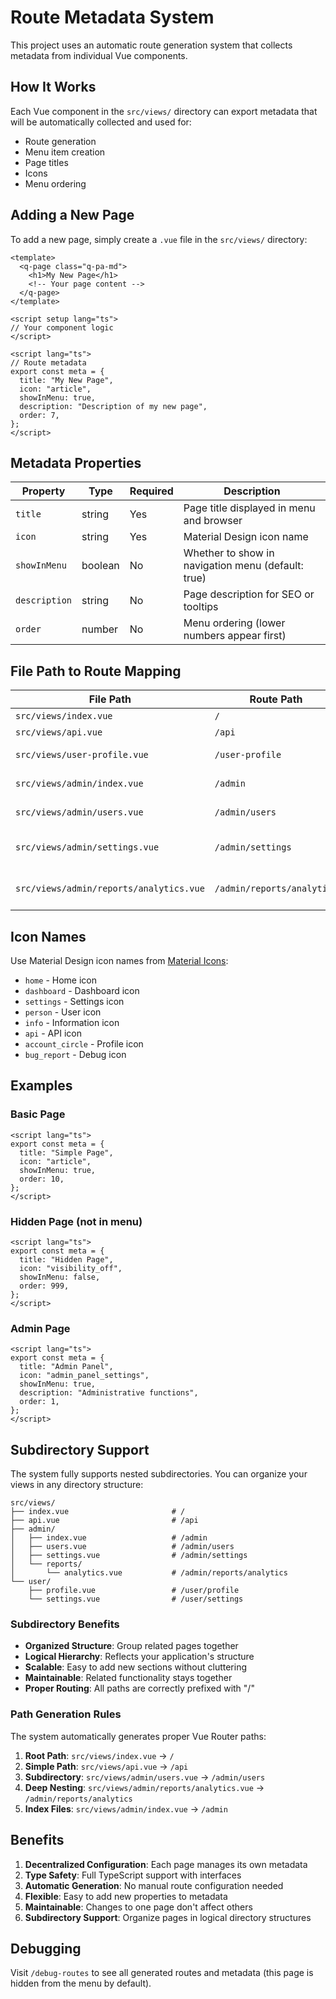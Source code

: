# Route Metadata System

This project uses an automatic route generation system that collects metadata from individual Vue components.

## How It Works

Each Vue component in the `src/views/` directory can export metadata that will be automatically collected and used for:

- Route generation
- Menu item creation
- Page titles
- Icons
- Menu ordering

## Adding a New Page

To add a new page, simply create a `.vue` file in the `src/views/` directory:

```vue
<template>
  <q-page class="q-pa-md">
    <h1>My New Page</h1>
    <!-- Your page content -->
  </q-page>
</template>

<script setup lang="ts">
// Your component logic
</script>

<script lang="ts">
// Route metadata
export const meta = {
  title: "My New Page",
  icon: "article",
  showInMenu: true,
  description: "Description of my new page",
  order: 7,
};
</script>
```

## Metadata Properties

| Property      | Type    | Required | Description                                        |
| ------------- | ------- | -------- | -------------------------------------------------- |
| `title`       | string  | Yes      | Page title displayed in menu and browser           |
| `icon`        | string  | Yes      | Material Design icon name                          |
| `showInMenu`  | boolean | No       | Whether to show in navigation menu (default: true) |
| `description` | string  | No       | Page description for SEO or tooltips               |
| `order`       | number  | No       | Menu ordering (lower numbers appear first)         |

## File Path to Route Mapping

| File Path                               | Route Path                 | Example                  |
| --------------------------------------- | -------------------------- | ------------------------ |
| `src/views/index.vue`                   | `/`                        | Home page                |
| `src/views/api.vue`                     | `/api`                     | API page                 |
| `src/views/user-profile.vue`            | `/user-profile`            | User profile page        |
| `src/views/admin/index.vue`             | `/admin`                   | Admin index page         |
| `src/views/admin/users.vue`             | `/admin/users`             | Admin users page         |
| `src/views/admin/settings.vue`          | `/admin/settings`          | Admin settings page      |
| `src/views/admin/reports/analytics.vue` | `/admin/reports/analytics` | Nested subdirectory page |

## Icon Names

Use Material Design icon names from [Material Icons](https://fonts.google.com/icons):

- `home` - Home icon
- `dashboard` - Dashboard icon
- `settings` - Settings icon
- `person` - User icon
- `info` - Information icon
- `api` - API icon
- `account_circle` - Profile icon
- `bug_report` - Debug icon

## Examples

### Basic Page

```vue
<script lang="ts">
export const meta = {
  title: "Simple Page",
  icon: "article",
  showInMenu: true,
  order: 10,
};
</script>
```

### Hidden Page (not in menu)

```vue
<script lang="ts">
export const meta = {
  title: "Hidden Page",
  icon: "visibility_off",
  showInMenu: false,
  order: 999,
};
</script>
```

### Admin Page

```vue
<script lang="ts">
export const meta = {
  title: "Admin Panel",
  icon: "admin_panel_settings",
  showInMenu: true,
  description: "Administrative functions",
  order: 1,
};
</script>
```

## Subdirectory Support

The system fully supports nested subdirectories. You can organize your views in any directory structure:

```
src/views/
├── index.vue                       # /
├── api.vue                         # /api
├── admin/
│   ├── index.vue                   # /admin
│   ├── users.vue                   # /admin/users
│   ├── settings.vue                # /admin/settings
│   └── reports/
│       └── analytics.vue           # /admin/reports/analytics
└── user/
    ├── profile.vue                 # /user/profile
    └── settings.vue                # /user/settings
```

### Subdirectory Benefits

- **Organized Structure**: Group related pages together
- **Logical Hierarchy**: Reflects your application's structure
- **Scalable**: Easy to add new sections without cluttering
- **Maintainable**: Related functionality stays together
- **Proper Routing**: All paths are correctly prefixed with "/"

### Path Generation Rules

The system automatically generates proper Vue Router paths:

1. **Root Path**: `src/views/index.vue` → `/`
2. **Simple Path**: `src/views/api.vue` → `/api`
3. **Subdirectory**: `src/views/admin/users.vue` → `/admin/users`
4. **Deep Nesting**: `src/views/admin/reports/analytics.vue` → `/admin/reports/analytics`
5. **Index Files**: `src/views/admin/index.vue` → `/admin`

## Benefits

1. **Decentralized Configuration**: Each page manages its own metadata
2. **Type Safety**: Full TypeScript support with interfaces
3. **Automatic Generation**: No manual route configuration needed
4. **Flexible**: Easy to add new properties to metadata
5. **Maintainable**: Changes to one page don't affect others
6. **Subdirectory Support**: Organize pages in logical directory structures

## Debugging

Visit `/debug-routes` to see all generated routes and metadata (this page is hidden from the menu by default).
